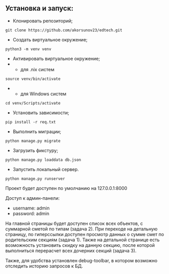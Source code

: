 ## Установка и запуск:
- Клонировать репозиторий;
```shell
git clone https://github.com/akorsunov23/edtech.git
```
- Создать виртуальное окружение;
```shell
python3 -m venv venv
```
- Активировать виртуальное окружение;
- - для .nix систем
```shell
source venv/bin/activate
```
- - для Windows систем
```shell
cd venv/Scripts/activate
```
- Установить зависимости;
```shell
pip install -r req.txt
```
- Выполнить миграции;
```shell
python manage.py migrate
```
- Загрузить фикстуру;
```shell
python manage.py loaddata db.json
```
- Запустить локальный сервер.
```shell
python manage.py runserver
```

Проект будет доступен по умолчанию на 127.0.0.1:8000

Доступ к админ-панели:
- username: admin
- password: admin


На главной страницы будет доступен список всех объектов, с суммарной сметой по типам (задача 2). При переходе на детальную страницу, по гиперссылки доступен просмотр данных о сумме смет по родительским секциям (задача 1). Также на детальной странице есть возможность установить скидку на данную секцию, после которой выполниться перерасчет всех дочерних секций (задача 3).


Также, для удобства установлен debug-toolbar, в котором возможно отследить историю запросов к БД.